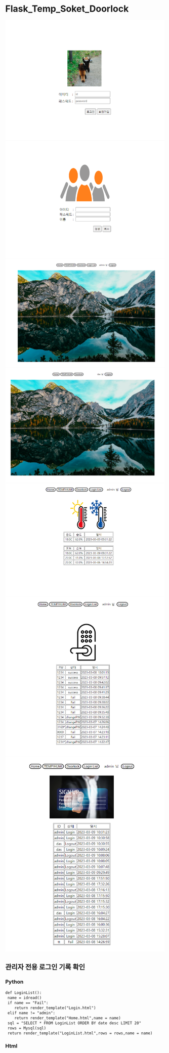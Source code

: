 # Flask_Temp_Soket_Doorlock
<img src="https://github.com/roving324/Flask_Temp_Soket_Doorlock/blob/main/Flask/img/Login.PNG">
<img src="https://github.com/roving324/Flask_Temp_Soket_Doorlock/blob/main/Flask/img/Create.PNG">
<img src="https://github.com/roving324/Flask_Temp_Soket_Doorlock/blob/main/Flask/img/Admin_Home.PNG">
<img src="https://github.com/roving324/Flask_Temp_Soket_Doorlock/blob/main/Flask/img/Home.PNG">
<img src="https://github.com/roving324/Flask_Temp_Soket_Doorlock/blob/main/Flask/img/Temp.PNG">
<img src="https://github.com/roving324/Flask_Temp_Soket_Doorlock/blob/main/Flask/img/Doorlock.PNG">
<img src="https://github.com/roving324/Flask_Temp_Soket_Doorlock/blob/main/Flask/img/LoginList.PNG">

## 관리자 전용 로그인 기록 확인
### Python
```
def LoginList():
 name = idread()
 if name == "Fail":
 	return render_template("Login.html")
 elif name != "admin":
 	return render_template("Home.html",name = name)
 sql = "SELECT * FROM LoginList ORDER BY date desc LIMIT 20"
 rows = Mysql(sql)
 return render_template("LoginList.html",rows = rows,name = name)
```
### Html <script>
```
if("{{name}}" != "admin"){
  document.getElementById("Login").style.visibility='hidden'
}
```

## TEMP
```
@app.route('/TEMP', methods=['GET','POST'])
  def Temp():
	name = idread()
	if name == "Fail":
		return render_template("Login.html")
	sql = "SELECT Temp,Humi,date FROM Tmp ORDER BY date desc LIMIT 1"
	rows = Mysql(sql)
	sql = "SELECT day FROM Tmp GROUP BY day ORDER BY day desc"
	day = Mysql(sql)
	rowList = ()
	for i in day:
		sql = "SELECT Temp,Humi,date FROM Tmp WHERE day = %s ORDER BY date desc LIMIT 1"
		if len(rowList) > 10:
			contiue;
		rowList += Mysql(sql,"s",i)
	return render_template("Temp.html",rows = rows,rowList = rowList,name = name)
```

## Flask 변수 html에 테이블로 표현
```
<table border="1">
  <tr>
  <td><center>온도</center></td>
  <td><center>습도</center></td>
  <td><center>일시</center></td>
  </tr>
  {% for value in rows %}
  <tr> 
  <td>&nbsp;{{value[0]}}&nbsp;</td>
  <td>&nbsp;{{value[1]}}&nbsp;</td>
  <td>&nbsp;{{value[2]}}&nbsp;</td>
  </tr>
  {% endfor %}
</table>
```

## PW 최소글자 수, 필수 입력
```
<td>패스워드</td><td>:</td>
<td><input type="password" id="pw" name="pw" minlength="4" required></td>
```

## body 화면 중앙 배치
```
body{
 display: flex;
 justify-content: center;
 align-items: center;
 }
```

## ID 확인
```
name = idread()
  if name == "Fail":
    return render_template("Login.html")
  else:
    return render_template("Home.html",name = name)
```
